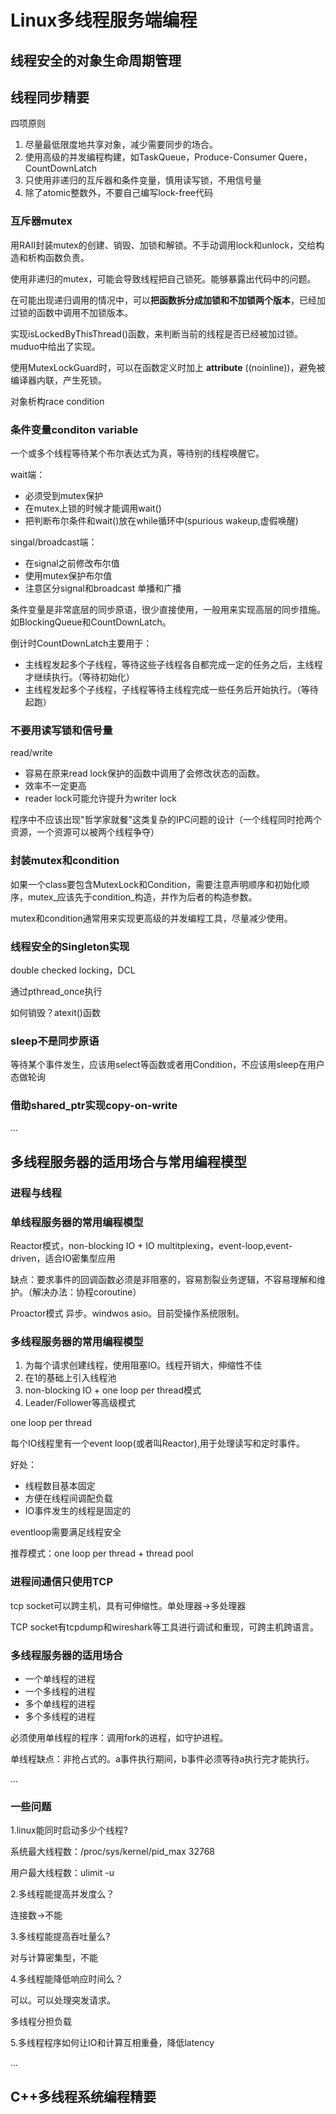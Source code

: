 # Linux多线程服务端编程

## 线程安全的对象生命周期管理

## 线程同步精要

四项原则

1. 尽量最低限度地共享对象，减少需要同步的场合。
2. 使用高级的并发编程构建，如TaskQueue，Produce-Consumer Quere，CountDownLatch
3. 只使用非递归的互斥器和条件变量，慎用读写锁，不用信号量
4. 除了atomic整数外，不要自己编写lock-free代码

### 互斥器mutex

用RAII封装mutex的创建、销毁、加锁和解锁。不手动调用lock和unlock，交给构造和析构函数负责。

使用非递归的mutex，可能会导致线程把自己锁死。能够暴露出代码中的问题。

在可能出现递归调用的情况中，可以**把函数拆分成加锁和不加锁两个版本**，已经加过锁的函数中调用不加锁版本。

实现isLockedByThisThread()函数，来判断当前的线程是否已经被加过锁。muduo中给出了实现。

使用MutexLockGuard时，可以在函数定义时加上 __attribute__ ((noinline))，避免被编译器内联，产生死锁。

对象析构race condition 

### 条件变量conditon variable

一个或多个线程等待某个布尔表达式为真，等待别的线程唤醒它。  

wait端：

* 必须受到mutex保护
* 在mutex上锁的时候才能调用wait()
* 把判断布尔条件和wait()放在while循环中(spurious wakeup,虚假唤醒)

singal/broadcast端：

* 在signal之前修改布尔值
* 使用mutex保护布尔值
* 注意区分signal和broadcast 单播和广播

条件变量是非常底层的同步原语，很少直接使用，一般用来实现高层的同步措施。如BlockingQueue和CountDownLatch。

倒计时CountDownLatch主要用于：

* 主线程发起多个子线程，等待这些子线程各自都完成一定的任务之后，主线程才继续执行。（等待初始化）
* 主线程发起多个子线程，子线程等待主线程完成一些任务后开始执行。（等待起跑）

### 不要用读写锁和信号量

read/write

* 容易在原来read lock保护的函数中调用了会修改状态的函数。
* 效率不一定更高
* reader lock可能允许提升为writer lock

程序中不应该出现"哲学家就餐"这类复杂的IPC问题的设计（一个线程同时抢两个资源，一个资源可以被两个线程争夺）

### 封装mutex和condition

如果一个class要包含MutexLock和Condition，需要注意声明顺序和初始化顺序，mutex_应该先于condition_构造，并作为后者的构造参数。

mutex和condition通常用来实现更高级的并发编程工具，尽量减少使用。

### 线程安全的Singleton实现

double checked locking，DCL

通过pthread_once执行

如何销毁？atexit()函数

### sleep不是同步原语

等待某个事件发生，应该用select等函数或者用Condition，不应该用sleep在用户态做轮询

### 借助shared_ptr实现copy-on-write

...

## 多线程服务器的适用场合与常用编程模型

### 进程与线程

### 单线程服务器的常用编程模型

Reactor模式，non-blocking IO + IO multitplexing，event-loop,event-driven，适合IO密集型应用

缺点：要求事件的回调函数必须是非阻塞的，容易割裂业务逻辑，不容易理解和维护。（解决办法：协程coroutine）

Proactor模式 异步。windwos asio。目前受操作系统限制。

### 多线程服务器的常用编程模型

1. 为每个请求创建线程，使用阻塞IO。线程开销大，伸缩性不佳
2. 在1的基础上引入线程池
3. non-blocking IO + one loop per thread模式
4. Leader/Follower等高级模式

one loop per thread

每个IO线程里有一个event loop(或者叫Reactor),用于处理读写和定时事件。

好处：
* 线程数目基本固定
* 方便在线程间调配负载
* IO事件发生的线程是固定的

eventloop需要满足线程安全

推荐模式：one loop per thread + thread pool

### 进程间通信只使用TCP

tcp socket可以跨主机，具有可伸缩性。单处理器->多处理器

TCP socket有tcpdump和wireshark等工具进行调试和重现，可跨主机跨语言。

### 多线程服务器的适用场合

* 一个单线程的进程
* 一个多线程的进程
* 多个单线程的进程
* 多个多线程的进程

必须使用单线程的程序：调用fork的进程，如守护进程。

单线程缺点：非抢占式的。a事件执行期间，b事件必须等待a执行完才能执行。

...

### 一些问题

1.linux能同时启动多少个线程?

系统最大线程数：/proc/sys/kernel/pid_max 32768

用户最大线程数：ulimit -u

2.多线程能提高并发度么？

连接数->不能

3.多线程能提高吞吐量么?

对与计算密集型，不能

4.多线程能降低响应时间么？

可以。可以处理突发请求。

多线程分担负载

5.多线程程序如何让IO和计算互相重叠，降低latency

...

## C++多线程系统编程精要




